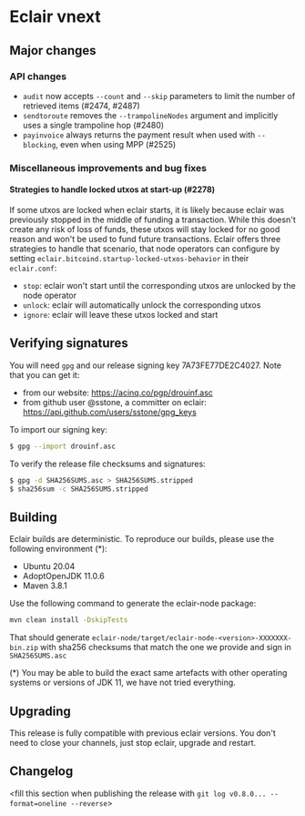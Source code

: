 # Eclair vnext

<insert here a high-level description of the release>

## Major changes

<insert changes>

### API changes

- `audit` now accepts `--count` and `--skip` parameters to limit the number of retrieved items (#2474, #2487)
- `sendtoroute` removes the `--trampolineNodes` argument and implicitly uses a single trampoline hop (#2480)
- `payinvoice` always returns the payment result when used with `--blocking`, even when using MPP (#2525)

### Miscellaneous improvements and bug fixes

#### Strategies to handle locked utxos at start-up (#2278)

If some utxos are locked when eclair starts, it is likely because eclair was previously stopped in the middle of funding a transaction.
While this doesn't create any risk of loss of funds, these utxos will stay locked for no good reason and won't be used to fund future transactions.
Eclair offers three strategies to handle that scenario, that node operators can configure by setting `eclair.bitcoind.startup-locked-utxos-behavior` in their `eclair.conf`:

- `stop`: eclair won't start until the corresponding utxos are unlocked by the node operator
- `unlock`: eclair will automatically unlock the corresponding utxos
- `ignore`: eclair will leave these utxos locked and start

## Verifying signatures

You will need `gpg` and our release signing key 7A73FE77DE2C4027. Note that you can get it:

- from our website: https://acinq.co/pgp/drouinf.asc
- from github user @sstone, a committer on eclair: https://api.github.com/users/sstone/gpg_keys

To import our signing key:

```sh
$ gpg --import drouinf.asc
```

To verify the release file checksums and signatures:

```sh
$ gpg -d SHA256SUMS.asc > SHA256SUMS.stripped
$ sha256sum -c SHA256SUMS.stripped
```

## Building

Eclair builds are deterministic. To reproduce our builds, please use the following environment (*):

- Ubuntu 20.04
- AdoptOpenJDK 11.0.6
- Maven 3.8.1

Use the following command to generate the eclair-node package:

```sh
mvn clean install -DskipTests
```

That should generate `eclair-node/target/eclair-node-<version>-XXXXXXX-bin.zip` with sha256 checksums that match the one we provide and sign in `SHA256SUMS.asc`

(*) You may be able to build the exact same artefacts with other operating systems or versions of JDK 11, we have not tried everything.

## Upgrading

This release is fully compatible with previous eclair versions. You don't need to close your channels, just stop eclair, upgrade and restart.

## Changelog

<fill this section when publishing the release with `git log v0.8.0... --format=oneline --reverse`>
